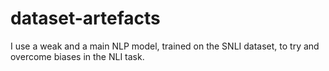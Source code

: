 # dataset-artefacts

I use a weak and a main NLP model, trained on the SNLI dataset, to try and overcome biases in the NLI task. 

